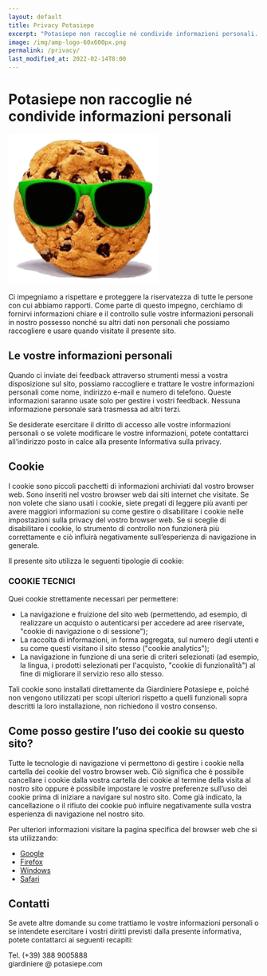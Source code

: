 ```yaml
---
layout: default
title: Privacy Potasiepe
excerpt: "Potasiepe non raccoglie né condivide informazioni personali. Il presente sito utilizza esclusivamente cookie tecnici."
image: /img/amp-logo-60x600px.png
permalink: /privacy/
last_modified_at: 2022-02-14T8:00
---
```

# Potasiepe non raccoglie né condivide informazioni personali
![green cookie](/img/cookie.png  "green cookie")

Ci impegniamo a rispettare e proteggere la riservatezza di tutte le persone con cui abbiamo rapporti. Come parte di questo impegno, cerchiamo di fornirvi informazioni chiare e il controllo sulle vostre informazioni personali in nostro possesso nonché su altri dati non personali che possiamo raccogliere e usare quando visitate il presente sito.

## Le vostre informazioni personali

Quando ci inviate dei feedback attraverso strumenti messi a vostra disposizione sul sito, possiamo raccogliere e trattare le vostre informazioni personali come nome, indirizzo e-mail e numero di telefono. Queste informazioni saranno usate solo per gestire i vostri feedback. Nessuna informazione personale sarà trasmessa ad altri terzi.  

Se desiderate esercitare il diritto di accesso alle vostre informazioni personali o se volete modificare le vostre informazioni, potete contattarci all’indirizzo posto in calce alla presente Informativa sulla privacy.

## Cookie

I cookie sono piccoli pacchetti di informazioni archiviati dal vostro browser web. Sono inseriti nel vostro browser web dai siti internet che visitate. Se non volete che siano usati i cookie, siete pregati di leggere più avanti per avere maggiori informazioni su come gestire o disabilitare i cookie nelle impostazioni sulla privacy del vostro browser web. Se si sceglie di disabilitare i cookie, lo strumento di controllo non funzionerà più correttamente e ciò influirà negativamente sull’esperienza di navigazione in generale.

Il presente sito utilizza le seguenti tipologie di cookie:

### COOKIE TECNICI

Quei cookie strettamente necessari per permettere:

+ La navigazione e fruizione del sito web (permettendo, ad esempio, di realizzare un acquisto o autenticarsi per accedere ad aree riservate, "cookie di navigazione o di sessione");
+ La raccolta di informazioni, in forma aggregata, sul numero degli utenti e su come questi visitano il sito stesso ("cookie analytics");
+ La navigazione in funzione di una serie di criteri selezionati (ad esempio, la lingua, i prodotti selezionati per l'acquisto, "cookie di funzionalità") al fine di migliorare il servizio reso allo stesso.

Tali cookie sono installati direttamente da Giardiniere Potasiepe e, poiché non vengono utilizzati per scopi ulteriori rispetto a quelli funzionali sopra descritti la loro installazione, non richiedono il vostro consenso.

## Come posso gestire l’uso dei cookie su questo sito?

Tutte le tecnologie di navigazione vi permettono di gestire i cookie nella cartella dei cookie del vostro browser web. Ciò significa che è possibile cancellare i cookie dalla vostra cartella dei cookie al termine della visita al nostro sito oppure è possibile impostare le vostre preferenze sull’uso dei cookie prima di iniziare a navigare sul nostro sito. Come già indicato, la cancellazione o il rifiuto dei cookie può influire negativamente sulla vostra esperienza di navigazione nel nostro sito.

Per ulteriori informazioni visitare la pagina specifica del browser web che si sta utilizzando:

<ul>
<li><a href="http://www.google.com/intl/en/chrome/browser/privacy/" target="_blank" rel="noopener" aria-label="Google">Google</a></li>
<li><a href="http://support.mozilla.com/en-US/kb/Cookies#w_cookie-settings" target="_blank" rel="noopener" aria-label="Firefox" rel="noopener">Firefox</a></li>
<li><a href="http://windows.microsoft.com/en-US/windows-vista/Block-or-allow-cookies" target="_blank" rel="noopener" aria-label="Windows">Windows</a></li>
<li><a href="http://www.apple.com/safari/features.html#security" target="_blank" rel="noopener" aria-label="Safari">Safari</a></li>
</ul>

## Contatti

Se avete altre domande su come trattiamo le vostre informazioni personali o se intendete esercitare i vostri diritti previsti dalla presente informativa, potete contattarci ai seguenti recapiti:

Tel. (+39) 388 9005888 <br>
giardiniere &#64; potasiepe.com
